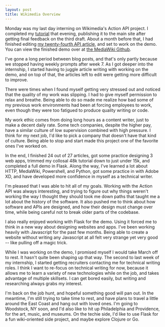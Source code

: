 ```yaml
---
layout: post
title: Wikimedia Overview
---
```


Monday was my last day interning on Wikimedia's Action API project. I completed my [tutorial](https://www.mediawiki.org/wiki/API:Picture_of_the_day_viewer) that evening, publishing it to the main site after getting final feedback on the third draft. About a month before that, I had finished editing [my twenty-fourth API article](https://www.mediawiki.org/wiki/API:Usercontribs), and set to work on the demo. You can view the finished demo over at [the MediaWiki Github](https://github.com/wikimedia/MediaWiki-Action-API-Code-Samples/tree/master/python/demos/picture-of-the-day-viewer).

I've gone a long period between blog posts, and that's only partly because we stopped having weekly prompts after week 7. As I got deeper into the internship, I started having to juggle article writing with working on the demo, and on top of that, the articles left to edit were getting more difficult to improve. 

There were times when I found myself getting very stressed out and noticed that the quality of my work was slipping. I had to give myself permission to relax and breathe. Being able to do so made me realize how bad some of my previous work environments had been at forcing employees to work, even though they were too fatigued to produce quality writing or code. 

My work ethic comes from doing long hours as a content writer, just to make a decent daily rate. Some tech companies, despite the higher pay, have a similar culture of low supervision combined with high pressure. I think for my next job, I'd like to pick a company that doesn't have that kind of culture. Being able to stop and start made this project one of the favorite ones I've worked on.

In the end, I finished 24 out of 27 articles, got some practice designing 3 web apps, trimmed my collosal 48k tutorial down to just under 15k, and completed a full demo in Flask. Along the way, I've learned a lot about HTTP, MediaWiki, Powershell, and Python, got some practice in with Adobe XD, and have developed more confidence in myself as a technical writer.

I'm pleased that I was able to hit all of my goals. Working with the Action API was always interesting, and trying to figure out why things weren't working the way I thought they should took me down paths that taught me a lot about the history of the software. It also pushed me to think about how software and APIs are designed, and how their design must change over time, while being careful not to break older parts of the codebase.  

I also really enjoyed working with Flask for the demo. Using it forced me to think in a new way about designing websites and apps. I've been working heavily with Javascript for the past few months. Being able to create a website without writing any Javascript at all felt very strange yet very good -- like pulling off a magic trick. 

While I was working on the demo, I promised myself I would take March off to rest. It hasn't quite been shaping up that way. The second to last week of my internship, I started getting recruiters contacting me for technical writing roles. I think I want to re-focus on technical writing for now, because it allows me to learn a variety of new technologies while on the job, and takes advantage of multiple skillsets. I can get bored easily, but writing and researching always grabs my interest.

I'm back on the job hunt, and hopeful something good will pan out. In the meantime, I'm still trying to take time to rest, and have plans to travel a little around the East Coast and hang out with loved ones. I'm going to Woodstock, NY soon, and I'd also like to hit up Philadelphia and Providence, for the art, music, and museums. On the techie side, I'd like to use Flask for a fun wiki-oriented side project, and maybe explore Clojure or Go. 
